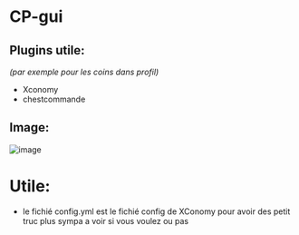 # CP-gui

## Plugins utile:
_(par exemple pour les coins dans profil)_
- Xconomy
- chestcommande
## Image:
![image](https://github.com/SahranREAL/CP-gui-navigation-/assets/94926019/5cdd0051-adcc-4c37-bea3-b5d8199e88c6)

# Utile:

- le fichié config.yml est le fichié config de XConomy pour avoir des petit truc plus sympa a voir si vous voulez ou pas
